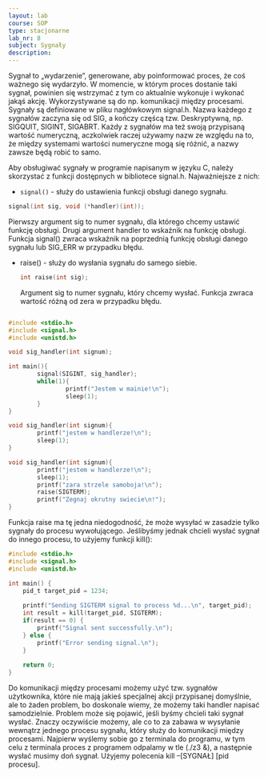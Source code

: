 ```yaml
---
layout: lab
course: SOP
type: stacjonarne
lab_nr: 8
subject: Sygnały
description: 
---
```


Sygnał to „wydarzenie”, generowane, aby poinformować proces, że coś ważnego się wydarzyło. W momencie, w którym proces dostanie taki sygnał, powinien się wstrzymać z tym co aktualnie wykonuje i wykonać jakąś akcję. Wykorzystywane są do np. komunikacji między procesami.
Sygnały są definiowane w pliku nagłówkowym signal.h. Nazwa każdego z sygnałów zaczyna się od SIG, a kończy częścą tzw. Deskryptywną, np. SIGQUIT, SIGINT, SIGABRT. Każdy z sygnałów ma też swoją przypisaną wartość numeryczną, aczkolwiek raczej używamy nazw ze względu na to, że między systemami wartości numeryczne mogą się różnić, a nazwy zawsze będą robić to samo.

Aby obsługiwać sygnały w programie napisanym w języku C, należy skorzystać z funkcji dostępnych w bibliotece signal.h. Najważniejsze z nich:

- ```signal()``` - służy do ustawienia funkcji obsługi danego sygnału. 
```c
signal(int sig, void (*handler)(int));
```
 Pierwszy argument sig to numer sygnału, dla którego chcemy ustawić funkcję obsługi. Drugi argument handler to wskaźnik na funkcję obsługi. Funkcja signal() zwraca wskaźnik na poprzednią funkcję obsługi danego sygnału lub SIG_ERR w przypadku błędu.
- raise() - służy do wysłania sygnału do samego siebie.
  ```c
  int raise(int sig);
  ```
    Argument sig to numer sygnału, który chcemy wysłać. Funkcja zwraca wartość różną od zera w przypadku błędu.


```c

#include <stdio.h>
#include <signal.h>
#include <unistd.h>

void sig_handler(int signum);

int main(){
        signal(SIGINT, sig_handler);
        while(1){
                printf("Jestem w mainie!\n");
                sleep(1);
        }
}

void sig_handler(int signum){
        printf("jestem w handlerze!\n");
        sleep(1);
}
```

```c
void sig_handler(int signum){
        printf("jestem w handlerze!\n");
        sleep(1);
        printf("zara strzele samoboja!\n");
        raise(SIGTERM);
        printf("Zegnaj okrutny swiecie\n!");
}
```

Funkcja raise ma tę jedna niedogodność, że może wysyłać w zasadzie tylko sygnały do procesu wywołującego. Jeślibyśmy jednak chcieli wysłać sygnał do innego procesu, to użyjemy funkcji kill():

```c
#include <stdio.h>
#include <signal.h>
#include <unistd.h>

int main() {
    pid_t target_pid = 1234;
    
    printf("Sending SIGTERM signal to process %d...\n", target_pid);
    int result = kill(target_pid, SIGTERM);
    if(result == 0) {
        printf("Signal sent successfully.\n");
    } else {
        printf("Error sending signal.\n");
    }
    
    return 0;
}
```

Do komunikacji między procesami możemy użyć tzw. sygnałów użytkownika, które nie mają jakieś specjalnej akcji przypisanej domyślnie, ale to żaden problem, bo doskonale wiemy, że możemy taki handler napisać samodzielnie. Problem może się pojawić, jeśli byśmy chcieli taki sygnał wysłać. Znaczy
oczywiście możemy, ale co to za zabawa w wysyłanie wewnątrz jednego procesu sygnału, który służy do komunikacji między procesami. Najpierw wyślemy sobie go z terminala do programu, w tym celu z terminala proces z programem odpalamy w tle (./z3 &), a następnie wysłać musimy doń sygnał. Użyjemy polecenia kill –[SYGNAŁ] [pid procesu].

